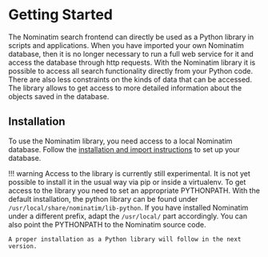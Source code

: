 # Getting Started

The Nominatim search frontend can directly be used as a Python library in
scripts and applications. When you have imported your own Nominatim database,
then it is no longer necessary to run a full web service for it and access
the database through http requests. With the Nominatim library it is possible
to access all search functionality directly from your Python code. There are
also less constraints on the kinds of data that can be accessed. The library
allows to get access to more detailed information about the objects saved
in the database.

## Installation

To use the Nominatim library, you need access to a local Nominatim database.
Follow the [installation and import instructions](../admin/) to set up your
database.

!!! warning
    Access to the library is currently still experimental. It is not yet
    possible to install it in the usual way via pip or inside a virtualenv.
    To get access to the library you need to set an appropriate PYTHONPATH.
    With the default installation, the python library can be found under
    `/usr/local/share/nominatim/lib-python`. If you have installed Nominatim
    under a different prefix, adapt the `/usr/local/` part accordingly.
    You can also point the PYTHONPATH to the Nominatim source code.

    A proper installation as a Python library will follow in the next
    version.
